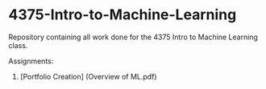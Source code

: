 # 4375-Intro-to-Machine-Learning
Repository containing all work done for the 4375 Intro to Machine Learning class. 

Assignments:

1) [Portfolio Creation] (Overview of ML.pdf)
